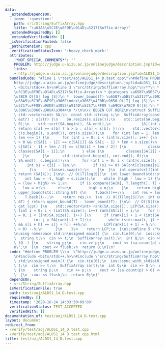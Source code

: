 ```yaml
---
data:
  _extendedDependsOn:
  - icon: ':question:'
    path: src/String/SuffixArray.hpp
    title: "\u63A5\u5C3E\u8F9E\u914D\u5217(Suffix-Array)"
  _extendedRequiredBy: []
  _extendedVerifiedWith: []
  _isVerificationFailed: false
  _pathExtension: cpp
  _verificationStatusIcon: ':heavy_check_mark:'
  attributes:
    '*NOT_SPECIAL_COMMENTS*': ''
    PROBLEM: http://judge.u-aizu.ac.jp/onlinejudge/description.jsp?id=ALDS1_14_D
    links:
    - http://judge.u-aizu.ac.jp/onlinejudge/description.jsp?id=ALDS1_14_D
  bundledCode: "#line 1 \"test/aoj/ALDS1_14_D.test.cpp\"\n#define PROBLEM \\\n  \"\
    http://judge.u-aizu.ac.jp/onlinejudge/description.jsp?id=ALDS1_14_D\"\n#include\
    \ <bits/stdc++.h>\n#line 3 \"src/String/SuffixArray.hpp\"\n/**\n * @title \u63A5\
    \u5C3E\u8F9E\u914D\u5217(Suffix-Array)\n * @category \u6587\u5B57\u5217\n *  \u69CB\
    \u7BC9 O(|S| log |S|)\n *  lower_bound(T) \u6587\u5B57\u5217T\u3092\u542B\u3080\
    \u63A5\u5C3E\u8F9E\u306Eindex\u306E\u4E0B\u9650 O(|T| log |S|)\n *  LongestCommonPrefix\u914D\
    \u5217\uFF08\u9AD8\u3055\u914D\u5217\uFF09 \u69CB\u7BC9 O(|S|)\n *  '$'\u306F\u5165\
    \u308C\u3066\u306A\u3044\n */\n\n// BEGIN CUT HERE\n\nstruct SuffixArray {\n \
    \ std::vector<int> SA;\n  const std::string s;\n  SuffixArray(const std::string\
    \ &str) : s(str) {\n    SA.resize(s.size());\n    std::iota(SA.begin(), SA.end(),\
    \ 0);\n    std::sort(SA.begin(), SA.end(),\n              [&](int a, int b) {\
    \ return s[a] == s[b] ? a > b : s[a] < s[b]; });\n    std::vector<int> classes(s.size()),\
    \ c(s.begin(), s.end()), cnt(s.size());\n    for (int len = 1; len < (int)s.size();\
    \ len <<= 1) {\n      for (int i = 0; i < (int)s.size(); i++) {\n        if (i\
    \ > 0 && c[SA[i - 1]] == c[SA[i]] && SA[i - 1] + len < s.size()\n            &&\
    \ c[SA[i - 1] + len / 2] == c[SA[i] + len / 2]) {\n          classes[SA[i]] =\
    \ classes[SA[i - 1]];\n        } else {\n          classes[SA[i]] = i;\n     \
    \   }\n      }\n      std::iota(cnt.begin(), cnt.end(), 0);\n      std::copy(SA.begin(),\
    \ SA.end(), c.begin());\n      for (int i = 0; i < (int)s.size(); i++) {\n   \
    \     int s1 = c[i] - len;\n        if (s1 >= 0) SA[cnt[classes[s1]]++] = s1;\n\
    \      }\n      classes.swap(c);\n    }\n  }\n  int operator[](int k) const {\
    \ return (SA[k]); }\n\n  // O(|T|log|S|)\n  int lower_bound(std::string &T) {\n\
    \    int low = -1, high = s.size();\n    while (high - low > 1) {\n      int m\
    \ = (low + high) >> 1;\n      if (s.compare(SA[m], T.length(), T) < 0)\n     \
    \   low = m;\n      else\n        high = m;\n    }\n    return high;\n  }\n  int\
    \ upper_bound(std::string &T) {\n    T.back()++;\n    int res = lower_bound(T);\n\
    \    T.back()--;\n    return res;\n  }\n  // O(|T|log|S|)\n  int count(std::string\
    \ &T) { return upper_bound(T) - lower_bound(T); }\n\n  // O(|S|)\n  std::vector<int>\
    \ get_lcp() {\n    std::vector<int> rank(SA.size()), LCP(SA.size());\n    for\
    \ (int i = 0; i < (int)SA.size(); i++) rank[SA[i]] = i;\n    for (int i = 0, h\
    \ = 0; i < (int)SA.size(); i++) {\n      if (rank[i] + 1 < (int)SA.size()) {\n\
    \        int j = SA[rank[i] + 1];\n        while (std::max(i, j) + h < (int)SA.size()\
    \ && s[i + h] == s[j + h]) ++h;\n        LCP[rank[i] + 1] = h;\n        if (h\
    \ > 0) --h;\n      }\n    }\n    return LCP;\n  }\n};\n#line 5 \"test/aoj/ALDS1_14_D.test.cpp\"\
    \nusing namespace std;\n\nsigned main() {\n  cin.tie(0);\n  ios::sync_with_stdio(0);\n\
    \  string t;\n  cin >> t;\n  SuffixArray sa(t);\n  int Q;\n  cin >> Q;\n  while\
    \ (Q--) {\n    string p;\n    cin >> p;\n    cout << (sa.count(p) > 0) << \"\\\
    n\";\n  }\n  cout << flush;\n  return 0;\n}\n"
  code: "#define PROBLEM \\\n  \"http://judge.u-aizu.ac.jp/onlinejudge/description.jsp?id=ALDS1_14_D\"\
    \n#include <bits/stdc++.h>\n#include \"src/String/SuffixArray.hpp\"\nusing namespace\
    \ std;\n\nsigned main() {\n  cin.tie(0);\n  ios::sync_with_stdio(0);\n  string\
    \ t;\n  cin >> t;\n  SuffixArray sa(t);\n  int Q;\n  cin >> Q;\n  while (Q--)\
    \ {\n    string p;\n    cin >> p;\n    cout << (sa.count(p) > 0) << \"\\n\";\n\
    \  }\n  cout << flush;\n  return 0;\n}"
  dependsOn:
  - src/String/SuffixArray.hpp
  isVerificationFile: true
  path: test/aoj/ALDS1_14_D.test.cpp
  requiredBy: []
  timestamp: '2020-10-24 14:33:30+09:00'
  verificationStatus: TEST_ACCEPTED
  verifiedWith: []
documentation_of: test/aoj/ALDS1_14_D.test.cpp
layout: document
redirect_from:
- /verify/test/aoj/ALDS1_14_D.test.cpp
- /verify/test/aoj/ALDS1_14_D.test.cpp.html
title: test/aoj/ALDS1_14_D.test.cpp
---
```

